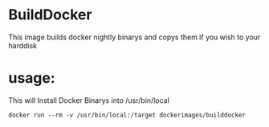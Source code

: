 # BuildDocker
 This image builds docker nightly binarys and copys them if you wish to your harddisk

# usage:
 This will Install Docker Binarys into /usr/bin/local

    docker run --rm -v /usr/bin/local:/target dockerimages/builddocker
    
